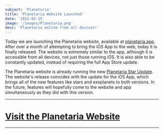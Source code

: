 ```yaml
---
subject: 'Planetaria'
title: 'Planetaria Website Launched'
date: '2021-02-15'
image: '/images/Planetaria.png'
desc: 'Planetaria online from all devices!'
---
```


Today we are launching the Planetaria website, available at [planetaria.app](https://planetaria.app). After over a month of attempting to bring the iOS App to the web, today it is finally released. The website is extremely similar to the app, although it is accessible from all devices, not just those running iOS. It is also able to be constantly updated, instead of requiring the full App Store update.

The Planetaria website is already running the new [Planetaria Star Update](./210214-pt-star-update). The website's release coincides with the update for the iOS App, which brings all of the new features like stars and exoplanets to both versions. In the future, features will hopefully come to the website and app simultaneously as they did with this version.

---

# [Visit the Planetaria Website](http://planetaria.app)

---

